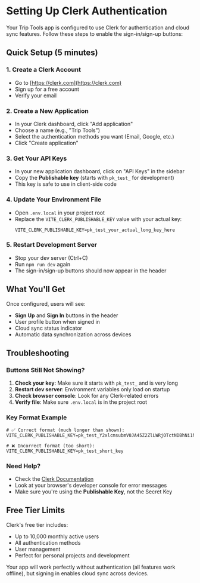 # Setting Up Clerk Authentication

Your Trip Tools app is configured to use Clerk for authentication and cloud sync features. Follow these steps to enable the sign-in/sign-up buttons:

## Quick Setup (5 minutes)

### 1. Create a Clerk Account
- Go to [https://clerk.com](https://clerk.com)
- Sign up for a free account
- Verify your email

### 2. Create a New Application
- In your Clerk dashboard, click "Add application"
- Choose a name (e.g., "Trip Tools")
- Select the authentication methods you want (Email, Google, etc.)
- Click "Create application"

### 3. Get Your API Keys
- In your new application dashboard, click on "API Keys" in the sidebar
- Copy the **Publishable key** (starts with `pk_test_` for development)
- This key is safe to use in client-side code

### 4. Update Your Environment File
- Open `.env.local` in your project root
- Replace the `VITE_CLERK_PUBLISHABLE_KEY` value with your actual key:
  ```
  VITE_CLERK_PUBLISHABLE_KEY=pk_test_your_actual_long_key_here
  ```

### 5. Restart Development Server
- Stop your dev server (Ctrl+C)
- Run `npm run dev` again
- The sign-in/sign-up buttons should now appear in the header

## What You'll Get

Once configured, users will see:
- **Sign Up** and **Sign In** buttons in the header
- User profile button when signed in
- Cloud sync status indicator
- Automatic data synchronization across devices

## Troubleshooting

### Buttons Still Not Showing?
1. **Check your key**: Make sure it starts with `pk_test_` and is very long
2. **Restart dev server**: Environment variables only load on startup
3. **Check browser console**: Look for any Clerk-related errors
4. **Verify file**: Make sure `.env.local` is in the project root

### Key Format Example
```
# ✅ Correct format (much longer than shown):
VITE_CLERK_PUBLISHABLE_KEY=pk_test_Y2xlcmsubmV0JA45Z2ZlLWRjOTctNDBhNi1hODYzLTNmNzU5ZTg2ZjE5ZCQ...

# ❌ Incorrect format (too short):
VITE_CLERK_PUBLISHABLE_KEY=pk_test_short_key
```

### Need Help?
- Check the [Clerk Documentation](https://clerk.com/docs)
- Look at your browser's developer console for error messages
- Make sure you're using the **Publishable Key**, not the Secret Key

## Free Tier Limits
Clerk's free tier includes:
- Up to 10,000 monthly active users
- All authentication methods
- User management
- Perfect for personal projects and development

Your app will work perfectly without authentication (all features work offline), but signing in enables cloud sync across devices.
